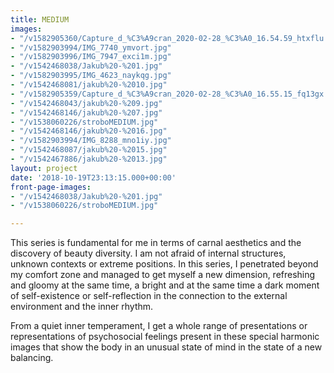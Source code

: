 ```yaml
---
title: MEDIUM
images:
- "/v1582905360/Capture_d_%C3%A9cran_2020-02-28_%C3%A0_16.54.59_htxflu.png"
- "/v1582903994/IMG_7740_ymvort.jpg"
- "/v1582903996/IMG_7947_exci1m.jpg"
- "/v1542468038/Jakub%20-%201.jpg"
- "/v1582903995/IMG_4623_naykqg.jpg"
- "/v1542468081/jakub%20-%2010.jpg"
- "/v1582905359/Capture_d_%C3%A9cran_2020-02-28_%C3%A0_16.55.15_fq13gx.png"
- "/v1542468043/jakub%20-%209.jpg"
- "/v1542468146/jakub%20-%207.jpg"
- "/v1538060226/stroboMEDIUM.jpg"
- "/v1542468146/jakub%20-%2016.jpg"
- "/v1582903994/IMG_8288_mno1iy.jpg"
- "/v1542468087/jakub%20-%2015.jpg"
- "/v1542467886/jakub%20-%2013.jpg"
layout: project
date: '2018-10-19T23:13:15.000+00:00'
front-page-images:
- "/v1542468038/Jakub%20-%201.jpg"
- "/v1538060226/stroboMEDIUM.jpg"

---
```

This series is fundamental for me in terms of carnal aesthetics and the discovery of beauty diversity. I am not afraid of internal structures, unknown contexts or extreme positions. In this series, I penetrated beyond my comfort zone and managed to get myself a new dimension, refreshing and gloomy at the same time, a bright and at the same time a dark moment of self-existence or self-reflection in the connection to the external environment and the inner rhythm.

From a quiet inner temperament, I get a whole range of presentations or representations of psychosocial feelings present in these special harmonic images that show the body in an unusual state of mind in the state of a new balancing.